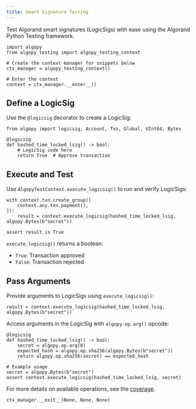 ```yaml
---
title: Smart Signature Testing
---
```


Test Algorand smart signatures (LogicSigs) with ease using the Algorand Python Testing framework.

```{testsetup}
import algopy
from algopy_testing import algopy_testing_context

# Create the context manager for snippets below
ctx_manager = algopy_testing_context()

# Enter the context
context = ctx_manager.__enter__()
```

## Define a LogicSig

Use the `@logicsig` decorator to create a LogicSig:

```{testcode}
from algopy import logicsig, Account, Txn, Global, UInt64, Bytes

@logicsig
def hashed_time_locked_lsig() -> bool:
    # LogicSig code here
    return True  # Approve transaction
```

## Execute and Test

Use `AlgopyTestContext.execute_logicsig()` to run and verify LogicSigs:

```{testcode}
with context.txn.create_group([
    context.any.txn.payment(),
]):
    result = context.execute_logicsig(hashed_time_locked_lsig, algopy.Bytes(b"secret"))

assert result is True
```

`execute_logicsig()` returns a boolean:

- `True`: Transaction approved
- `False`: Transaction rejected

## Pass Arguments

Provide arguments to LogicSigs using `execute_logicsig()`:

```{testcode}
result = context.execute_logicsig(hashed_time_locked_lsig, algopy.Bytes(b"secret"))
```

Access arguments in the LogicSig with `algopy.op.arg()` opcode:

```{testcode}
@logicsig
def hashed_time_locked_lsig() -> bool:
    secret = algopy.op.arg(0)
    expected_hash = algopy.op.sha256(algopy.Bytes(b"secret"))
    return algopy.op.sha256(secret) == expected_hash

# Example usage
secret = algopy.Bytes(b"secret")
assert context.execute_logicsig(hashed_time_locked_lsig, secret)
```

For more details on available operations, see the [coverage](../coverage).

```{testcleanup}
ctx_manager.__exit__(None, None, None)
```
